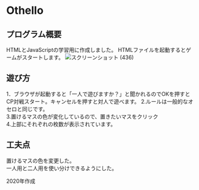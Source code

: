 # Othello

## プログラム概要
HTMLとJavaScriptの学習用に作成しました。
HTMLファイルを起動するとゲームがスタートします。
![スクリーンショット (436)](https://user-images.githubusercontent.com/79317230/197690095-cfc4245c-4cc3-4099-8dfb-ffffe8da9e4b.png)





## 遊び方
1．ブラウザが起動すると「一人で遊びますか？」と聞かれるのでOKを押すとCP対戦スタート。キャンセルを押すと対人で遊べます。
2.ルールは一般的なオセロと同じです。  
3.置けるマスの色が変化しているので、置きたいマスをクリック  
4.上部にそれぞれの枚数が表示されています。

## 工夫点
置けるマスの色を変更した。  
一人用と二人用を使い分けできるようにした。  

2020年作成
